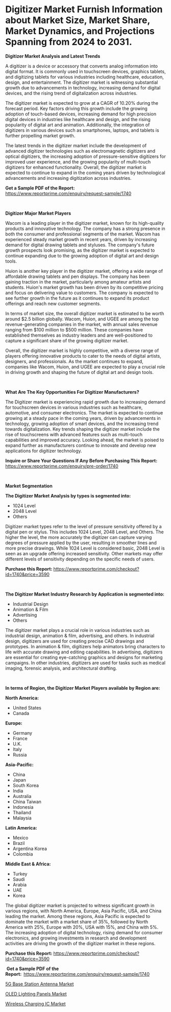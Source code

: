 <p><h1>Digitizer Market Furnish Information about Market Size, Market Share, Market Dynamics, and Projections Spanning from 2024 to 2031.</h1></p><p><strong>Digitizer Market Analysis and Latest Trends</strong></p>
<p><p>A digitizer is a device or accessory that converts analog information into digital format. It is commonly used in touchscreen devices, graphics tablets, and digitizing tablets for various industries including healthcare, education, design, and entertainment. The digitizer market is witnessing substantial growth due to advancements in technology, increasing demand for digital devices, and the rising trend of digitalization across industries.</p><p>The digitizer market is expected to grow at a CAGR of 10.20% during the forecast period. Key factors driving this growth include the growing adoption of touch-based devices, increasing demand for high precision digital devices in industries like healthcare and design, and the rising popularity of digital art and animation. Additionally, the integration of digitizers in various devices such as smartphones, laptops, and tablets is further propelling market growth.</p><p>The latest trends in the digitizer market include the development of advanced digitizer technologies such as electromagnetic digitizers and optical digitizers, the increasing adoption of pressure-sensitive digitizers for improved user experience, and the growing popularity of multi-touch digitizers for enhanced functionality. Overall, the digitizer market is expected to continue to expand in the coming years driven by technological advancements and increasing digitization across industries.</p></p>
<p><strong>Get a Sample PDF of the Report:&nbsp;</strong> <a href="https://www.reportprime.com/enquiry/request-sample/1740">https://www.reportprime.com/enquiry/request-sample/1740</a></p>
<p>&nbsp;</p>
<p><strong>Digitizer Major Market Players</strong></p>
<p><p>Wacom is a leading player in the digitizer market, known for its high-quality products and innovative technology. The company has a strong presence in both the consumer and professional segments of the market. Wacom has experienced steady market growth in recent years, driven by increasing demand for digital drawing tablets and styluses. The company's future growth prospects look promising, as the digitizer market is expected to continue expanding due to the growing adoption of digital art and design tools.</p><p>Huion is another key player in the digitizer market, offering a wide range of affordable drawing tablets and pen displays. The company has been gaining traction in the market, particularly among amateur artists and students. Huion's market growth has been driven by its competitive pricing and focus on delivering value to customers. The company is expected to see further growth in the future as it continues to expand its product offerings and reach new customer segments.</p><p>In terms of market size, the overall digitizer market is estimated to be worth around $2.5 billion globally. Wacom, Huion, and UGEE are among the top revenue-generating companies in the market, with annual sales revenue ranging from $100 million to $500 million. These companies have established themselves as industry leaders and are well-positioned to capture a significant share of the growing digitizer market.</p><p>Overall, the digitizer market is highly competitive, with a diverse range of players offering innovative products to cater to the needs of digital artists, designers, and professionals. As the market continues to expand, companies like Wacom, Huion, and UGEE are expected to play a crucial role in driving growth and shaping the future of digital art and design tools.</p></p>
<p>&nbsp;</p>
<p><strong>What Are The Key Opportunities For Digitizer Manufacturers?</strong></p>
<p><p>The Digitizer market is experiencing rapid growth due to increasing demand for touchscreen devices in various industries such as healthcare, automotive, and consumer electronics. The market is expected to continue growing at a steady pace in the coming years, driven by advancements in technology, growing adoption of smart devices, and the increasing trend towards digitalization. Key trends shaping the digitizer market include the rise of touchscreens with advanced features such as multi-touch capabilities and improved accuracy. Looking ahead, the market is poised to expand further as manufacturers continue to innovate and develop new applications for digitizer technology.</p></p>
<p><strong>Inquire or Share Your Questions If Any Before Purchasing This Report:</strong> <a href="https://www.reportprime.com/enquiry/pre-order/1740">https://www.reportprime.com/enquiry/pre-order/1740</a></p>
<p>&nbsp;</p>
<p><strong>Market Segmentation</strong></p>
<p><strong>The Digitizer Market Analysis by types is segmented into:</strong></p>
<p><ul><li>1024 Level</li><li>2048 Level</li><li>Others</li></ul></p>
<p><p>Digitizer market types refer to the level of pressure sensitivity offered by a digital pen or stylus. This includes 1024 Level, 2048 Level, and Others. The higher the level, the more accurately the digitizer can capture varying degrees of pressure applied by the user, resulting in smoother lines and more precise drawings. While 1024 Level is considered basic, 2048 Level is seen as an upgrade offering increased sensitivity. Other markets may offer different levels of sensitivity depending on the specific needs of users.</p></p>
<p><strong>Purchase this Report:&nbsp;</strong><a href="https://www.reportprime.com/checkout?id=1740&price=3590">https://www.reportprime.com/checkout?id=1740&price=3590</a></p>
<p>&nbsp;</p>
<p><strong>The Digitizer Market Industry Research by Application is segmented into:</strong></p>
<p><ul><li>Industrial Design</li><li>Animation & Film</li><li>Advertising</li><li>Others</li></ul></p>
<p><p>The digitizer market plays a crucial role in various industries such as industrial design, animation & film, advertising, and others. In industrial design, digitizers are used for creating precise CAD drawings and prototypes. In animation & film, digitizers help animators bring characters to life with accurate drawing and editing capabilities. In advertising, digitizers are essential for creating eye-catching graphics and designs for marketing campaigns. In other industries, digitizers are used for tasks such as medical imaging, forensic analysis, and architectural drafting.</p></p>
<p>&nbsp;</p>
<p><strong>In terms of Region, the Digitizer Market Players available by Region are:</strong></p>
<p>
    <p> <strong> North America: </strong>
        <ul>
            <li>United States</li>
            <li>Canada</li>
        </ul>
        </p> 
    <p> <strong> Europe: </strong>
        <ul>
            <li>Germany</li>
            <li>France</li>
            <li>U.K.</li>
            <li>Italy</li>
            <li>Russia</li>
        </ul>
        </p> 
    <p> <strong> Asia-Pacific: </strong>
        <ul>
            <li>China</li>
            <li>Japan</li>
            <li>South Korea</li>
            <li>India</li>
            <li>Australia</li>
            <li>China Taiwan</li>
            <li>Indonesia</li>
            <li>Thailand</li>
            <li>Malaysia</li>
        </ul>
        </p> 
    <p> <strong> Latin America: </strong>
        <ul>
            <li>Mexico</li>
            <li>Brazil</li>
            <li>Argentina Korea</li>
            <li>Colombia</li>
        </ul>
        </p> 
    <p> <strong> Middle East & Africa: </strong>
        <ul>
            <li>Turkey</li>
            <li>Saudi</li>
            <li>Arabia</li>
            <li>UAE</li>
            <li>Korea</li>
        </ul>
    </p>
    </p>
<p><p>The global digitizer market is projected to witness significant growth in various regions, with North America, Europe, Asia Pacific, USA, and China leading the market. Among these regions, Asia Pacific is expected to dominate the market with a market share of 35%, followed by North America with 25%, Europe with 20%, USA with 15%, and China with 5%. The increasing adoption of digital technology, rising demand for consumer electronics, and growing investments in research and development activities are driving the growth of the digitizer market in these regions.</p></p>
<p><strong>Purchase this Report: </strong><a href="https://www.reportprime.com/checkout?id=1740&price=3590">https://www.reportprime.com/checkout?id=1740&price=3590</a></p>
<p>&nbsp;<strong>Get a Sample PDF of the Report:&nbsp;&nbsp;</strong><a href="https://www.reportprime.com/enquiry/request-sample/1740">https://www.reportprime.com/enquiry/request-sample/1740</a></p>
<p><strong></strong></p>
<p><p><a href="https://github.com/kathiaseamanalvaradovlprc2h/Market-Research-Report-List-1/blob/main/5g-base-station-antenna-market.md">5G Base Station Antenna Market</a></p><p><a href="https://github.com/GroverBarry/Market-Research-Report-List-4/blob/main/oled-lighting-panels-market.md">OLED Lighting Panels Market</a></p><p><a href="https://github.com/lylyparadise/Market-Research-Report-List-2/blob/main/wireless-charging-ic-market.md">Wireless Charging IC Market</a></p></p>